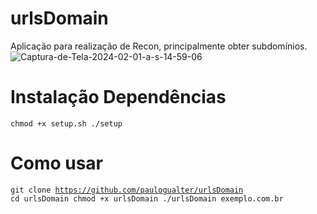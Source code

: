 # urlsDomain
Aplicação para realização de Recon, principalmente obter subdomínios. 
<img src="https://i.ibb.co/sJG8CgT/Captura-de-Tela-2024-02-01-a-s-14-59-06.png" alt="Captura-de-Tela-2024-02-01-a-s-14-59-06" border="0">



# Instalação Dependências
<code>chmod +x setup.sh
./setup</code>

# Como usar
<code>git clone https://github.com/paulogualter/urlsDomain
cd urlsDomain
chmod +x urlsDomain
./urlsDomain exemplo.com.br</code>

